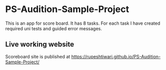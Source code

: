 # PS-Audition-Sample-Project    

This is an app for score board. It has 8 tasks. For each task I have created required uni tests and guided error messages. 

## Live working website
 Scoreboard site is published at https://rupeshtiwari.github.io/PS-Audition-Sample-Project/

